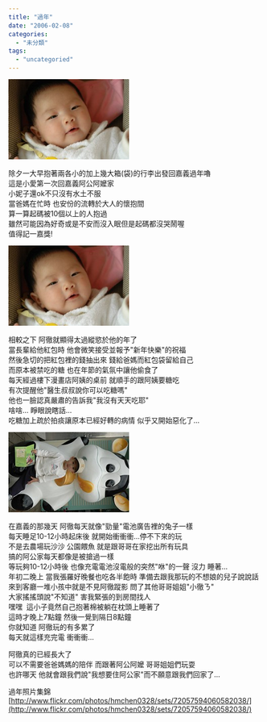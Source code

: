 ```yaml
---
title: "過年"
date: "2006-02-08"
categories: 
  - "未分類"
tags: 
  - "uncategoried"
---
```


![](images/96628893_34c48ce4cf_m.jpg)

除夕一大早抱著兩各小的加上幾大箱(袋)的行李出發回嘉義過年嚕  
這是小愛第一次回嘉義阿公阿嬤家  
小妮子還ok不只沒有水土不服  
當爸媽在忙時 也安份的流轉於大人的懷抱間  
算一算起碼被10個以上的人抱過  
雖然可能因為好奇或是不安而沒入眠但是起碼都沒哭鬧喔  
值得記一嘉獎!

![](images/96628893_34c48ce4cf_m.jpg)

相較之下 阿徹就顯得太過縱慾於他的年了  
當長輩給他紅包時 他會微笑接受並報予"新年快樂"的祝福  
然後急切的把紅包裡的錢抽出來 錢給爸媽而紅包袋留給自己  
而原本被禁吃的糖 也在年節的氣氛中讓他偷食了  
每天經過樓下漫畫店阿姨的桌前 就順手的跟阿姨要糖吃  
有次提醒他"醫生叔叔說你可以吃糖嗎"  
他也一臉認真嚴肅的告訴我"我沒有天天吃耶"  
啥啥... 睜眼說瞎話...  
吃糖加上疏於拍痰讓原本已經好轉的病情 似乎又開始惡化了...

![](images/96628646_5b112bb493_m.jpg)

在嘉義的那幾天 阿徹每天就像"勁量"電池廣告裡的兔子一樣  
每天睡足10-12小時起床後 就開始衝衝衝...停不下來的玩  
不是去農場玩沙沙 公園餵魚 就是跟哥哥在家挖出所有玩具  
搞的阿公家每天都像是被搶過一樣  
等玩夠10-12小時後 也像充電電池沒電般的突然"咻"的一聲 沒力 睡著...  
年初二晚上 當我張羅好晚餐也吃各半飽時 準備去跟我那玩的不想娘的兒子說說話  
來到客廳一堆小孩中就是不見阿徹蹤影 問了其他哥哥姐姐"小徹ㄋ"  
大家搖搖頭說"不知道" 害我緊張的到房間找人  
嘿嘿  這小子竟然自己抱著棉被躺在枕頭上睡著了  
這時才晚上7點鐘 然後一覺到隔日8點鐘  
你就知道 阿徹玩的有多累了  
每天就這樣充完電 衝衝衝...

阿徹真的已經長大了  
可以不需要爸爸媽媽的陪伴 而跟著阿公阿嬤 哥哥姐姐們玩耍  
也許哪天 他就會跟我們說"我想要住阿公家"而不願意跟我們回家了...

過年照片集錦 [http://www.flickr.com/photos/hmchen0328/sets/72057594060582038/](http://www.flickr.com/photos/hmchen0328/sets/72057594060582038/)
